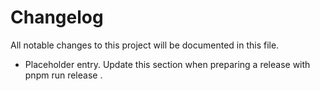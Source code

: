 # Changelog

All notable changes to this project will be documented in this file.

- Placeholder entry. Update this section when preparing a release with pnpm run release <bump>.
